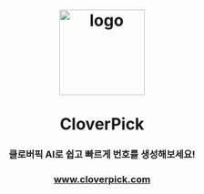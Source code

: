 <h1 align="center">
  <img src="https://github.com/DevMinsuKim/get-image-url/assets/70056622/9f3f3356-fb10-4981-a768-b4df0be85421" alt="logo" width="150"/>
  <br>
  <br>
  CloverPick
</h1>
<h3 align="center">클로버픽 AI로 쉽고 빠르게 번호를 생성해보세요!</h3>
<h3 align="center"><a href="http://www.cloverpick.com/">www.cloverpick.com</a></h3>


